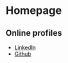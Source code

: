 # Homepage

## Online profiles

- [LinkedIn](https://www.linkedin.com/in/oussama-oubaba/)
- [Github](https://github.com/oussama-oubaba)
